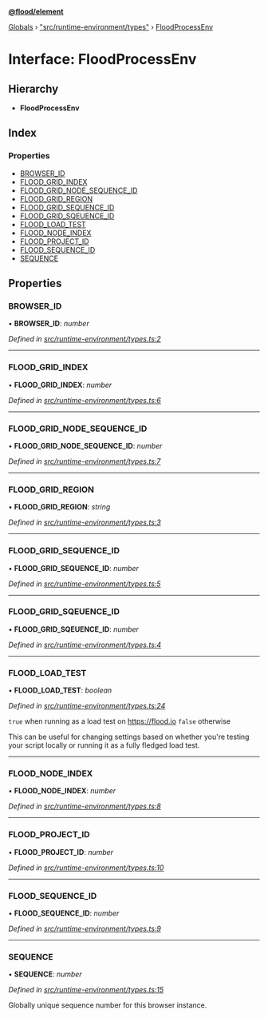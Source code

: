 **[@flood/element](../README.md)**

[Globals](../globals.md) › ["src/runtime-environment/types"](../modules/_src_runtime_environment_types_.md) › [FloodProcessEnv](_src_runtime_environment_types_.floodprocessenv.md)

# Interface: FloodProcessEnv

## Hierarchy

* **FloodProcessEnv**

## Index

### Properties

* [BROWSER_ID](_src_runtime_environment_types_.floodprocessenv.md#browser_id)
* [FLOOD_GRID_INDEX](_src_runtime_environment_types_.floodprocessenv.md#flood_grid_index)
* [FLOOD_GRID_NODE_SEQUENCE_ID](_src_runtime_environment_types_.floodprocessenv.md#flood_grid_node_sequence_id)
* [FLOOD_GRID_REGION](_src_runtime_environment_types_.floodprocessenv.md#flood_grid_region)
* [FLOOD_GRID_SEQUENCE_ID](_src_runtime_environment_types_.floodprocessenv.md#flood_grid_sequence_id)
* [FLOOD_GRID_SQEUENCE_ID](_src_runtime_environment_types_.floodprocessenv.md#flood_grid_sqeuence_id)
* [FLOOD_LOAD_TEST](_src_runtime_environment_types_.floodprocessenv.md#flood_load_test)
* [FLOOD_NODE_INDEX](_src_runtime_environment_types_.floodprocessenv.md#flood_node_index)
* [FLOOD_PROJECT_ID](_src_runtime_environment_types_.floodprocessenv.md#flood_project_id)
* [FLOOD_SEQUENCE_ID](_src_runtime_environment_types_.floodprocessenv.md#flood_sequence_id)
* [SEQUENCE](_src_runtime_environment_types_.floodprocessenv.md#sequence)

## Properties

###  BROWSER_ID

• **BROWSER_ID**: *number*

*Defined in [src/runtime-environment/types.ts:2](https://github.com/flood-io/element/blob/d9c12d9/packages/element/src/runtime-environment/types.ts#L2)*

___

###  FLOOD_GRID_INDEX

• **FLOOD_GRID_INDEX**: *number*

*Defined in [src/runtime-environment/types.ts:6](https://github.com/flood-io/element/blob/d9c12d9/packages/element/src/runtime-environment/types.ts#L6)*

___

###  FLOOD_GRID_NODE_SEQUENCE_ID

• **FLOOD_GRID_NODE_SEQUENCE_ID**: *number*

*Defined in [src/runtime-environment/types.ts:7](https://github.com/flood-io/element/blob/d9c12d9/packages/element/src/runtime-environment/types.ts#L7)*

___

###  FLOOD_GRID_REGION

• **FLOOD_GRID_REGION**: *string*

*Defined in [src/runtime-environment/types.ts:3](https://github.com/flood-io/element/blob/d9c12d9/packages/element/src/runtime-environment/types.ts#L3)*

___

###  FLOOD_GRID_SEQUENCE_ID

• **FLOOD_GRID_SEQUENCE_ID**: *number*

*Defined in [src/runtime-environment/types.ts:5](https://github.com/flood-io/element/blob/d9c12d9/packages/element/src/runtime-environment/types.ts#L5)*

___

###  FLOOD_GRID_SQEUENCE_ID

• **FLOOD_GRID_SQEUENCE_ID**: *number*

*Defined in [src/runtime-environment/types.ts:4](https://github.com/flood-io/element/blob/d9c12d9/packages/element/src/runtime-environment/types.ts#L4)*

___

###  FLOOD_LOAD_TEST

• **FLOOD_LOAD_TEST**: *boolean*

*Defined in [src/runtime-environment/types.ts:24](https://github.com/flood-io/element/blob/d9c12d9/packages/element/src/runtime-environment/types.ts#L24)*

`true` when running as a load test on https://flood.io
`false` otherwise

This can be useful for changing settings based on whether you're
testing your script locally or running it as a fully fledged load test.

___

###  FLOOD_NODE_INDEX

• **FLOOD_NODE_INDEX**: *number*

*Defined in [src/runtime-environment/types.ts:8](https://github.com/flood-io/element/blob/d9c12d9/packages/element/src/runtime-environment/types.ts#L8)*

___

###  FLOOD_PROJECT_ID

• **FLOOD_PROJECT_ID**: *number*

*Defined in [src/runtime-environment/types.ts:10](https://github.com/flood-io/element/blob/d9c12d9/packages/element/src/runtime-environment/types.ts#L10)*

___

###  FLOOD_SEQUENCE_ID

• **FLOOD_SEQUENCE_ID**: *number*

*Defined in [src/runtime-environment/types.ts:9](https://github.com/flood-io/element/blob/d9c12d9/packages/element/src/runtime-environment/types.ts#L9)*

___

###  SEQUENCE

• **SEQUENCE**: *number*

*Defined in [src/runtime-environment/types.ts:15](https://github.com/flood-io/element/blob/d9c12d9/packages/element/src/runtime-environment/types.ts#L15)*

Globally unique sequence number for this browser instance.